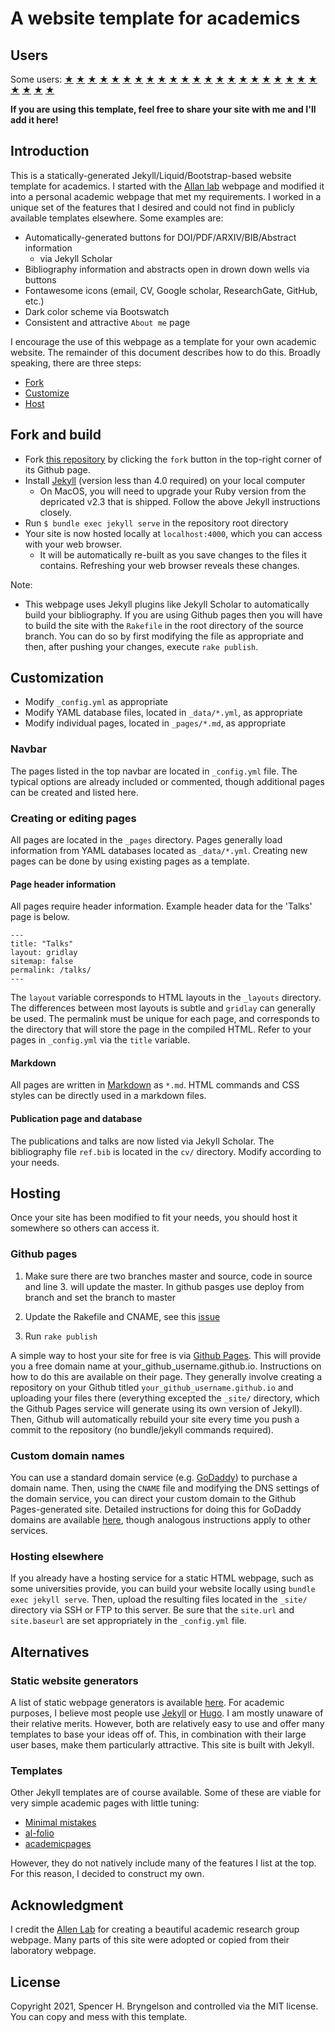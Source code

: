 # A website template for academics

## Users

Some users:
<a href="https://ilafly.github.io/" target="_blank">★</a>
<a href="https://i-vesseg.github.io/" target="_blank">★</a>
<a href="https://xfangsn.github.io/" target="_blank">★</a>
<a href="https://joshuagob.github.io" target="_blank">★</a>
<a href="https://bczheng.com/" target="_blank">★</a>
<a href="https://bazilinskyy.github.io/" target="_blank">★</a>
<a href="https://www.coreytcallaghan.com/" target="_blank">★</a>
<a href="https://minseoksong.github.io/" target="_blank">★</a>
<a href="https://acme-group-cmu.github.io/" target="_blank">★</a>
<a href="https://barrylee36.github.io/" target="_blank">★</a>
<a href="https://adisun94.github.io/" target="_blank">★</a>
<a href="https://comp-physics.group" target="_blank">★</a>
<a href="https://spike.doc.ic.ac.uk/" target="_blank">★</a>
<a href="http://www.msc.univ-paris-diderot.fr/~berhanu/" target="_blank">★</a>
<a href="https://mashadab.github.io/" target="_blank">★</a>
<a href="https://home.iitk.ac.in/~lalit/" target="_blank">★</a>
<a href="https://ethan-pickering.github.io/" target="_blank">★</a>
<a href="https://pedro-dm-gomes.github.io/" target="_blank">★</a>
<a href="https://3tbk.github.io/3tbk/" target="_blank">★</a>
<a href="https://felipesua.github.io/" target="_blank">★</a>
<a href="https://shivvrat.github.io/" target="_blank">★</a>
<a href="https://ritamraha.github.io/" target="_blank">★</a>
<a href="https://matsesseldeurs.github.io/" target="_blank">★</a>
<a href="https://michelleblom.github.io/" target="_blank">★</a>
<a href="https://jrd971000.github.io/" target="_blank">★</a>
<a href="https://melashri.net/" target="_blank">★</a>


__If you are using this template, feel free to share your site with me and I'll add it here!__

## Introduction 

This is a statically-generated Jekyll/Liquid/Bootstrap-based website template for academics.
I started with the [Allan lab](https://www.allanlab.org/) webpage and modified it into a personal academic webpage that met my requirements.
I worked in a unique set of the features that I desired and could not find in publicly available templates elsewhere.
Some examples are:

* Automatically-generated buttons for DOI/PDF/ARXIV/BIB/Abstract information
  * via Jekyll Scholar
* Bibliography information and abstracts open in drown down wells via buttons
* Fontawesome icons (email, CV, Google scholar, ResearchGate, GitHub, etc.)
* Dark color scheme via Bootswatch
* Consistent and attractive `About me` page

I encourage the use of this webpage as a template for your own academic website.
The remainder of this document describes how to do this.
Broadly speaking, there are three steps:

* [Fork](#fork-and-build)
* [Customize](#customization)
* [Host](#hosting)

## Fork and build

* Fork [this repository](https://github.com/sbryngelson/sbryngelson.github.io) by clicking the `fork` button in the top-right corner of its Github page.
* Install [Jekyll](https://jekyllrb.com/docs/installation/)  (version less than 4.0 required) on your local computer
    * On MacOS, you will need to upgrade your Ruby version from the depricated v2.3 that is shipped. Follow the above Jekyll instructions closely.
* Run `$ bundle exec jekyll serve` in the repository root directory
* Your site is now hosted locally at `localhost:4000`, which you can access with your web browser.
   * It will be automatically re-built as you save changes to the files it contains.
   Refreshing your web browser reveals these changes.

Note:
* This webpage uses Jekyll plugins like Jekyll Scholar to automatically build your bibliography. 
  If you are using Github pages then you will have to build the site with the `Rakefile` in the root directory of the source branch.
  You can do so by first modifying the file as appropriate and then, after pushing your changes, execute `rake publish`.

## Customization

* Modify `_config.yml` as appropriate
* Modify YAML database files, located in `_data/*.yml`, as appropriate
* Modify individual pages, located in `_pages/*.md`, as appropriate

### Navbar

The pages listed in the top navbar are located in `_config.yml` file.
The typical options are already included or commented, though additional pages can be created and listed here.

### Creating or editing pages

All pages are located in the `_pages` directory.
Pages generally load information from YAML databases located as `_data/*.yml`.
Creating new pages can be done by using existing pages as a template.

#### Page header information

All pages require header information.
Example header data for the 'Talks' page is below.
```
---
title: "Talks"
layout: gridlay
sitemap: false
permalink: /talks/
---
```
The `layout` variable corresponds to HTML layouts in the `_layouts` directory.
The differences between most layouts is subtle and `gridlay` can generally be used.
The permalink must be unique for each page, and corresponds to the directory that will store the page in the compiled HTML.
Refer to your pages in `_config.yml` via the `title` variable.

#### Markdown

All pages are written in [Markdown](https://github.com/adam-p/markdown-here/wiki/Markdown-Cheatsheet) as `*.md`.
HTML commands and CSS styles can be directly used in a markdown files.

#### Publication page and database

The publications and talks are now listed via Jekyll Scholar.
The bibliography file `ref.bib` is located in the `cv/` directory.
Modify according to your needs.

## Hosting

Once your site has been modified to fit your needs, you should host it somewhere so others can access it.

### Github pages

1. Make sure there are two branches master and source, code in source and line 3. will update the master. In github pasges use deploy from branch and set the branch to master

2. Update the Rakefile and CNAME, see this [issue](https://github.com/sbryngelson/academic-website-template/issues/5)

3. Run `rake publish`

A simple way to host your site for free is via [Github Pages](https://pages.github.com/).
This will provide you a free domain name at your_github_username.github.io.
Instructions on how to do this are available on their page.
They generally involve creating a repository on your Github titled `your_github_username.github.io` and uploading your files there (everything excepted the `_site/` directory, which the Github Pages service will generate using its own version of Jekyll).
Then, Github will automatically rebuild your site every time you push a commit to the repository (no bundle/jekyll commands required).

### Custom domain names

You can use a standard domain service (e.g. [GoDaddy](https://www.godaddy.com/)) to purchase a domain name.
Then, using the `CNAME` file and modifying the DNS settings of the domain service, you can direct your custom domain to the Github Pages-generated site.
Detailed instructions for doing this for GoDaddy domains are available [here](https://hackernoon.com/how-to-set-up-godaddy-domain-with-github-pages-a9300366c7b), though analogous instructions apply to other services.

### Hosting elsewhere

If you already have a hosting service for a static HTML webpage, such as some universities provide, you can build your website locally using `bundle exec jekyll serve`.
Then, upload the resulting files located in the `_site/` directory via SSH or FTP to this server.
Be sure that the `site.url` and `site.baseurl` are set appropriately in the `_config.yml` file.

## Alternatives

### Static website generators

A list of static webpage generators is available [here](https://www.staticgen.com/).
For academic purposes, I believe most people use [Jekyll](https://jekyllrb.com/) or [Hugo](https://gohugo.io/).
I am mostly unaware of their relative merits.
However, both are relatively easy to use and offer many templates to base your ideas off of.
This, in combination with their large user bases, make them particularly attractive.
This site is built with Jekyll.

### Templates

Other Jekyll templates are of course available.
Some of these are viable for very simple academic pages with little tuning:
* [Minimal mistakes](https://mmistakes.github.io/minimal-mistakes/)
* [al-folio](https://github.com/alshedivat/al-folio)
* [academicpages](https://academicpages.github.io/)

However, they do not natively include many of the features I list at the top.
For this reason, I decided to construct my own.

## Acknowledgment

I credit the [Allen Lab](https://www.allanlab.org/) for creating a beautiful academic research group webpage.
Many parts of this site were adopted or copied from their laboratory webpage.

## License

Copyright 2021, Spencer H. Bryngelson and controlled via the MIT license.
You can copy and mess with this template.
